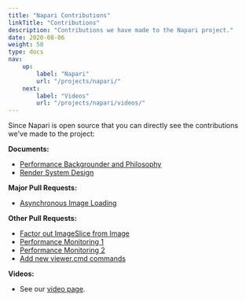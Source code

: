 ```yaml
---
title: "Napari Contributions"
linkTitle: "Contributions"
description: "Contributions we have made to the Napari project."
date: 2020-08-06
weight: 50
type: docs
nav:
    up:
        label: "Napari"
        url: "/projects/napari/"
    next:
        label: "Videos"
        url: "/projects/napari/videos/"
---
```


Since Napari is open source that you can directly see the contributions
we've made to the project:

**Documents:**
* [Performance Backgrounder and Philosophy](https://napari.org/docs/explanations/performance.html)
* [Render System Design](https://napari.org/docs/explanations/rendering.html)

**Major Pull Requests:**
* [Asynchronous Image Loading](https://github.com/napari/napari/pull/1510)

**Other Pull Requests:**
* [Factor out ImageSlice from Image](https://github.com/napari/napari/pull/1343)
* [Performance Monitoring 1](https://github.com/napari/napari/pull/1262)
* [Performance Monitoring 2](https://github.com/napari/napari/pull/1453)
* [Add new viewer.cmd commands](https://github.com/napari/napari/pull/1529)

**Videos:**
* See our [video page](/projects/napari/videos/).